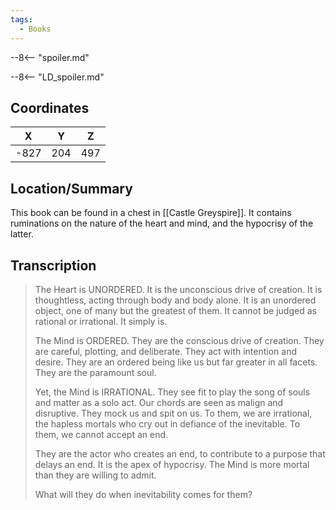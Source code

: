 ```yaml
---
tags:
  - Books
---
```


--8<-- "spoiler.md"

--8<-- "LD_spoiler.md"

## Coordinates
| **X** | **Y** | **Z** |
| :---: | :---: | :---: |
| -827  |  204  |  497  |

## Location/Summary
This book can be found in a chest in [[Castle Greyspire]]. It contains ruminations on the nature of the heart and mind, and the hypocrisy of the latter.

## Transcription
> The Heart is UNORDERED. It is the unconscious drive of creation. It is thoughtless, acting through body and body alone. It is an unordered object, one of many but the greatest of them. It cannot be judged as rational or irrational. It simply is.
>
> The Mind is ORDERED. They are the conscious drive of creation. They are careful, plotting, and deliberate. They act with intention and desire. They are an ordered being like us but far greater in all facets. They are the paramount soul.
>
> Yet, the Mind is IRRATIONAL. They see fit to play the song of souls and matter as a solo act. Our chords are seen as malign and disruptive. They mock us and spit on us. To them, we are irrational, the hapless mortals who cry out in defiance of the inevitable. To them, we cannot accept an end.
>
> They are the actor who creates an end, to contribute to a purpose that delays an end. It is the apex of hypocrisy. The Mind is more mortal than they are willing to admit.
>
> What will they do when inevitability comes for them?

